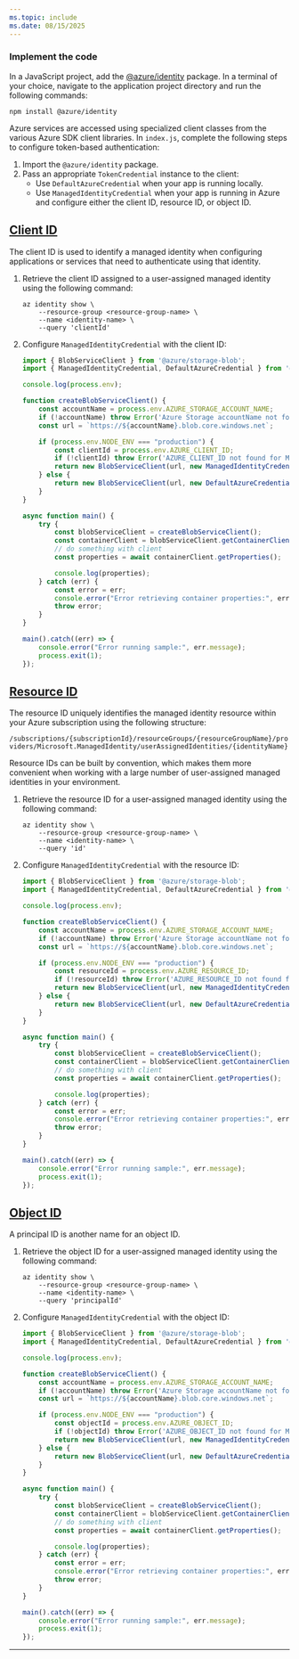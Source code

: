 ```yaml
---
ms.topic: include
ms.date: 08/15/2025
---
```

### Implement the code

In a JavaScript project, add the [@azure/identity](https://www.npmjs.com/package/@azure/identity) package. In a terminal of your choice, navigate to the application project directory and run the following commands:

```console
npm install @azure/identity
```

Azure services are accessed using specialized client classes from the various Azure SDK client libraries. In `index.js`, complete the following steps to configure token-based authentication:

1. Import the `@azure/identity` package.
1. Pass an appropriate `TokenCredential` instance to the client:
    - Use `DefaultAzureCredential` when your app is running locally.
    - Use `ManagedIdentityCredential` when your app is running in Azure and configure either the client ID, resource ID, or object ID.

## [Client ID](#tab/client-id)

The client ID is used to identify a managed identity when configuring applications or services that need to authenticate using that identity.

1. Retrieve the client ID assigned to a user-assigned managed identity using the following command:

    ```azurecli
    az identity show \
        --resource-group <resource-group-name> \
        --name <identity-name> \
        --query 'clientId'
    ```

1. Configure `ManagedIdentityCredential` with the client ID:

    ```javascript
    import { BlobServiceClient } from '@azure/storage-blob';
    import { ManagedIdentityCredential, DefaultAzureCredential } from '@azure/identity';
    
    console.log(process.env);
    
    function createBlobServiceClient() {
        const accountName = process.env.AZURE_STORAGE_ACCOUNT_NAME;
        if (!accountName) throw Error('Azure Storage accountName not found');
        const url = `https://${accountName}.blob.core.windows.net`;
    
        if (process.env.NODE_ENV === "production") {
            const clientId = process.env.AZURE_CLIENT_ID;
            if (!clientId) throw Error('AZURE_CLIENT_ID not found for Managed Identity');
            return new BlobServiceClient(url, new ManagedIdentityCredential(clientId));
        } else {
            return new BlobServiceClient(url, new DefaultAzureCredential());
        }
    }
    
    async function main() {
        try {
            const blobServiceClient = createBlobServiceClient();
            const containerClient = blobServiceClient.getContainerClient(process.env.AZURE_STORAGE_CONTAINER_NAME);
            // do something with client
            const properties = await containerClient.getProperties();
    
            console.log(properties);
        } catch (err) {
            const error = err;
            console.error("Error retrieving container properties:", error.message);
            throw error;
        }
    }
    
    main().catch((err) => {
        console.error("Error running sample:", err.message);
        process.exit(1);
    });
    ```

## [Resource ID](#tab/resource-id)

The resource ID uniquely identifies the managed identity resource within your Azure subscription using the following structure:

`/subscriptions/{subscriptionId}/resourceGroups/{resourceGroupName}/providers/Microsoft.ManagedIdentity/userAssignedIdentities/{identityName}`

Resource IDs can be built by convention, which makes them more convenient when working with a large number of user-assigned managed identities in your environment.

1. Retrieve the resource ID for a user-assigned managed identity using the following command:

    ```azurecli
    az identity show \
        --resource-group <resource-group-name> \
        --name <identity-name> \
        --query 'id'
    ```

1. Configure `ManagedIdentityCredential` with the resource ID:

    ```javascript
    import { BlobServiceClient } from '@azure/storage-blob';
    import { ManagedIdentityCredential, DefaultAzureCredential } from '@azure/identity';
    
    console.log(process.env);
    
    function createBlobServiceClient() {
        const accountName = process.env.AZURE_STORAGE_ACCOUNT_NAME;
        if (!accountName) throw Error('Azure Storage accountName not found');
        const url = `https://${accountName}.blob.core.windows.net`;
    
        if (process.env.NODE_ENV === "production") {
            const resourceId = process.env.AZURE_RESOURCE_ID;
            if (!resourceId) throw Error('AZURE_RESOURCE_ID not found for Managed Identity');
            return new BlobServiceClient(url, new ManagedIdentityCredential(resourceId));
        } else {
            return new BlobServiceClient(url, new DefaultAzureCredential());
        }
    }
    
    async function main() {
        try {
            const blobServiceClient = createBlobServiceClient();
            const containerClient = blobServiceClient.getContainerClient(process.env.AZURE_STORAGE_CONTAINER_NAME);
            // do something with client
            const properties = await containerClient.getProperties();
    
            console.log(properties);
        } catch (err) {
            const error = err;
            console.error("Error retrieving container properties:", error.message);
            throw error;
        }
    }
    
    main().catch((err) => {
        console.error("Error running sample:", err.message);
        process.exit(1);
    });
    ```

## [Object ID](#tab/object-id)

A principal ID is another name for an object ID.

1. Retrieve the object ID for a user-assigned managed identity using the following command:

    ```azurecli
    az identity show \
        --resource-group <resource-group-name> \
        --name <identity-name> \
        --query 'principalId'
    ```

1. Configure `ManagedIdentityCredential` with the object ID:

    ```javascript
    import { BlobServiceClient } from '@azure/storage-blob';
    import { ManagedIdentityCredential, DefaultAzureCredential } from '@azure/identity';
    
    console.log(process.env);
    
    function createBlobServiceClient() {
        const accountName = process.env.AZURE_STORAGE_ACCOUNT_NAME;
        if (!accountName) throw Error('Azure Storage accountName not found');
        const url = `https://${accountName}.blob.core.windows.net`;
    
        if (process.env.NODE_ENV === "production") {
            const objectId = process.env.AZURE_OBJECT_ID;
            if (!objectId) throw Error('AZURE_OBJECT_ID not found for Managed Identity');
            return new BlobServiceClient(url, new ManagedIdentityCredential(objectId));
        } else {
            return new BlobServiceClient(url, new DefaultAzureCredential());
        }
    }
    
    async function main() {
        try {
            const blobServiceClient = createBlobServiceClient();
            const containerClient = blobServiceClient.getContainerClient(process.env.AZURE_STORAGE_CONTAINER_NAME);
            // do something with client
            const properties = await containerClient.getProperties();
    
            console.log(properties);
        } catch (err) {
            const error = err;
            console.error("Error retrieving container properties:", error.message);
            throw error;
        }
    }
    
    main().catch((err) => {
        console.error("Error running sample:", err.message);
        process.exit(1);
    });
    ```

---